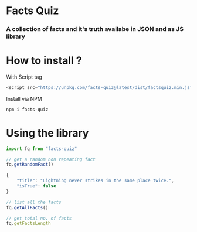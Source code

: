 # Facts Quiz
### A collection of facts and it's truth availabe in JSON and as JS library

# How to install ?

With Script tag
```js
<script src="https://unpkg.com/facts-quiz@latest/dist/factsquiz.min.js"></script>
```

Install via NPM
```js
npm i facts-quiz
```

# Using the library
```js
import fq from "facts-quiz"

// get a random non repeating fact
fq.getRandomFact()

{
    "title": "Lightning never strikes in the same place twice.",
    "isTrue": false
}

// list all the facts
fq.getAllFacts()

// get total no. of facts
fq.getFactsLength

```

